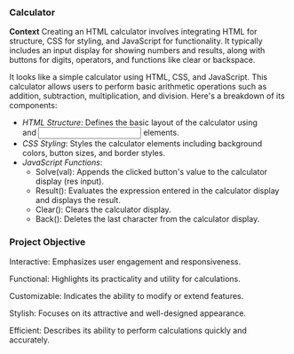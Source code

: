 ###  **Calculator**

**Context**
Creating an HTML calculator involves integrating HTML for structure, CSS for styling, and JavaScript for functionality. It typically includes an input display for showing numbers and results, along with buttons for digits, operators, and functions like clear or backspace.

It looks like a simple calculator using HTML, CSS, and JavaScript. This calculator allows users to perform basic arithmetic operations such as addition, subtraction, multiplication, and division. Here's a breakdown of its components:
- *HTML Structure*: Defines the basic layout of the calculator using <div> and <input> elements.
- *CSS Styling*: Styles the calculator elements including background colors, button sizes, and border styles.
- *JavaScript Functions*:
  - Solve(val): Appends the clicked button's value to the calculator display (res input).
  - Result(): Evaluates the expression entered in the calculator display and displays the result.
  - Clear(): Clears the calculator display.
  - Back(): Deletes the last character from the calculator display.
  
### **Project Objective**

Interactive: Emphasizes user engagement and responsiveness.

Functional: Highlights its practicality and utility for calculations.

Customizable: Indicates the ability to modify or extend features.

Stylish: Focuses on its attractive and well-designed appearance.

Efficient: Describes its ability to perform calculations quickly and accurately.
